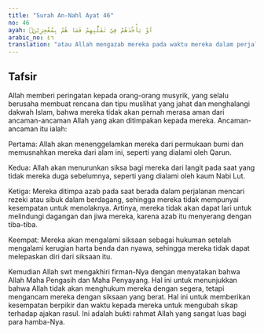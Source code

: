 ```yaml
---
title: "Surah An-Nahl Ayat 46"
no: 46
ayah: اَوْ يَأْخُذَهُمْ فِيْ تَقَلُّبِهِمْ فَمَا هُمْ بِمُعْجِزِيْنَۙ
arabic_no: ٤٦
translation: "atau Allah mengazab mereka pada waktu mereka dalam perjalanan; sehingga mereka tidak berdaya menolak (azab itu),"
---
```


## Tafsir

Allah memberi peringatan kepada orang-orang musyrik, yang selalu berusaha membuat rencana dan tipu muslihat yang jahat dan menghalangi dakwah Islam, bahwa mereka tidak akan pernah merasa aman dari ancaman-ancaman Allah yang akan ditimpakan kepada mereka. Ancaman-ancaman itu ialah:

Pertama: Allah akan menenggelamkan mereka dari permukaan bumi dan memusnahkan mereka dari alam ini, seperti yang dialami oleh Qarun.

Kedua: Allah akan menurunkan siksa bagi mereka dari langit pada saat yang tidak mereka duga sebelumnya, seperti yang dialami oleh kaum Nabi Lut.

Ketiga: Mereka ditimpa azab pada saat berada dalam perjalanan mencari rezeki atau sibuk dalam berdagang, sehingga mereka tidak mempunyai kesempatan untuk menolaknya. Artinya, mereka tidak akan dapat lari untuk melindungi dagangan dan jiwa mereka, karena azab itu menyerang dengan tiba-tiba.

Keempat: Mereka akan mengalami siksaan sebagai hukuman setelah mengalami kerugian harta benda dan nyawa, sehingga mereka tidak dapat melepaskan diri dari siksaan itu.

Kemudian Allah swt mengakhiri firman-Nya dengan menyatakan bahwa Allah Maha Pengasih dan Maha Penyayang. Hal ini untuk menunjukkan bahwa Allah tidak akan menghukum mereka dengan segera, tetapi mengancam mereka dengan siksaan yang berat. Hal ini untuk memberikan kesempatan berpikir dan waktu kepada mereka untuk mengubah sikap terhadap ajakan rasul. Ini adalah bukti rahmat Allah yang sangat luas bagi para hamba-Nya.